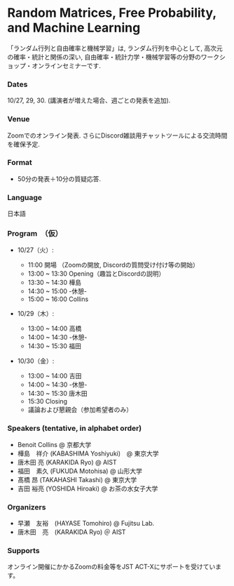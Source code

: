 # Random Matrices, Free Probability, and Machine Learning 
「ランダム行列と自由確率と機械学習」は, ランダム行列を中心として, 高次元の確率・統計と関係の深い, 自由確率・統計力学・機械学習等の分野のワークショップ・オンラインセミナーです.

###  Dates
10/27, 29, 30.  (講演者が増えた場合、週ごとの発表を追加).

### Venue
Zoomでのオンライン発表. さらにDiscord雑談用チャットツールによる交流時間を確保予定.

###  Format
- 50分の発表＋10分の質疑応答.

### Language
日本語

###  Program　（仮）
- 10/27（火）:
  - 11:00 開場 （Zoomの開放, Discordの質問受け付け等の開始）
  - 13:00 ~ 13:30 Opening（趣旨とDiscordの説明）
  - 13:30 ~ 14:30 樺島
  - 14:30 ~ 15:00  -休憩-
  - 15:00 ~ 16:00 Collins
 
- 10/29（木）:
  - 13:00 ~ 14:00 高橋
  - 14:00 ~ 14:30 -休憩-
  - 14:30 ~ 15:30 福田

- 10/30（金）:
  - 13:00 ~ 14:00 吉田
  - 14:00 ~ 14:30 -休憩-
  - 14:30 ~ 15:30 唐木田
  - 15:30   Closing 
  - 議論および懇親会（参加希望者のみ）


### Speakers (tentative, in alphabet order)
- Benoit Collins @ 京都大学
- 樺島　祥介 (KABASHIMA Yoshiyuki)　@ 東京大学
- 唐木田 亮 (KARAKIDA Ryo) @ AIST
- 福田　素久 (FUKUDA Motohisa) @ 山形大学
- 髙橋 昂 (TAKAHASHI Takashi) @ 東京大学
- 吉田 裕亮 (YOSHIDA Hiroaki) @ お茶の水女子大学

### Organizers
- 早瀬　友裕　(HAYASE Tomohiro)  @ Fujitsu Lab.
- 唐木田　亮　(KARAKIDA Ryo) ＠ AIST

### Supports
 オンライン開催にかかるZoomの料金等をJST ACT-Xにサポートを受けています。
